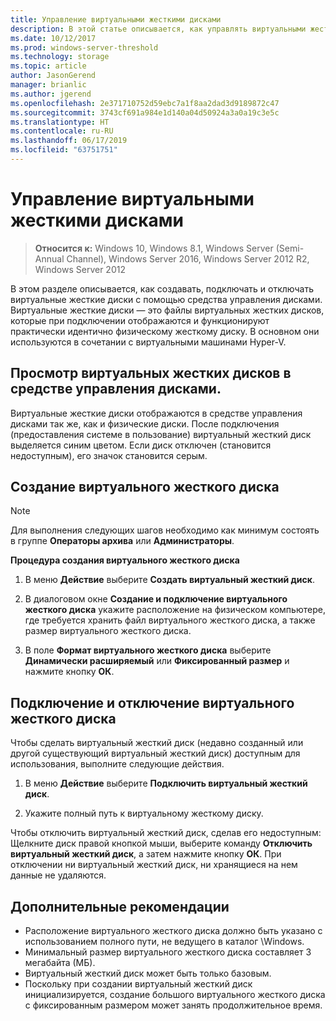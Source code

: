 ```yaml
---
title: Управление виртуальными жесткими дисками
description: В этой статье описывается, как управлять виртуальными жесткими дисками
ms.date: 10/12/2017
ms.prod: windows-server-threshold
ms.technology: storage
ms.topic: article
author: JasonGerend
manager: brianlic
ms.author: jgerend
ms.openlocfilehash: 2e371710752d59ebc7a1f8aa2dad3d9189872c47
ms.sourcegitcommit: 3743cf691a984e1d140a04d50924a3a0a19c3e5c
ms.translationtype: HT
ms.contentlocale: ru-RU
ms.lasthandoff: 06/17/2019
ms.locfileid: "63751751"
---
```

# <a name="manage-virtual-hard-disks-vhd"></a>Управление виртуальными жесткими дисками

> **Относится к:** Windows 10, Windows 8.1, Windows Server (Semi-Annual Channel), Windows Server 2016, Windows Server 2012 R2, Windows Server 2012

В этом разделе описывается, как создавать, подключать и отключать виртуальные жесткие диски с помощью средства управления дисками. Виртуальные жесткие диски — это файлы виртуальных жестких дисков, которые при подключении отображаются и функционируют практически идентично физическому жесткому диску. В основном они используются в сочетании с виртуальными машинами Hyper-V. 

## <a name="viewing-vhds-in-disk-management"></a>Просмотр виртуальных жестких дисков в средстве управления дисками.

Виртуальные жесткие диски отображаются в средстве управления дисками так же, как и физические диски. После подключения (предоставления системе в пользование) виртуальный жесткий диск выделяется синим цветом. Если диск отключен (становится недоступным), его значок становится серым.

## <a name="creating-a-vhd"></a>Создание виртуального жесткого диска

> [!NOTE]
> Для выполнения следующих шагов необходимо как минимум состоять в группе **Операторы архива** или **Администраторы**.

**Процедура создания виртуального жесткого диска**

1.  В меню **Действие** выберите **Создать виртуальный жесткий диск**.

2.  В диалоговом окне **Создание и подключение виртуального жесткого диска** укажите расположение на физическом компьютере, где требуется хранить файл виртуального жесткого диска, а также размер виртуального жесткого диска.

3.  В поле **Формат виртуального жесткого диска** выберите **Динамически расширяемый** или **Фиксированный размер** и нажмите кнопку **ОК**.

## <a name="attaching-and-detaching-a-vhd"></a>Подключение и отключение виртуального жесткого диска

Чтобы сделать виртуальный жесткий диск (недавно созданный или другой существующий виртуальный жесткий диск) доступным для использования, выполните следующие действия. 

1. В меню **Действие** выберите **Подключить виртуальный жесткий диск**.

2. Укажите полный путь к виртуальному жесткому диску.

Чтобы отключить виртуальный жесткий диск, сделав его недоступным: Щелкните диск правой кнопкой мыши, выберите команду **Отключить виртуальный жесткий диск**, а затем нажмите кнопку **ОК**. При отключении ни виртуальный жесткий диск, ни хранящиеся на нем данные не удаляются.

## <a name="additional-considerations"></a>Дополнительные рекомендации

-   Расположение виртуального жесткого диска должно быть указано с использованием полного пути, не ведущего в каталог \\Windows.
-   Минимальный размер виртуального жесткого диска составляет 3 мегабайта (МБ).
-   Виртуальный жесткий диск может быть только базовым.
-   Поскольку при создании виртуальный жесткий диск инициализируется, создание большого виртуального жесткого диска с фиксированным размером может занять продолжительное время.
